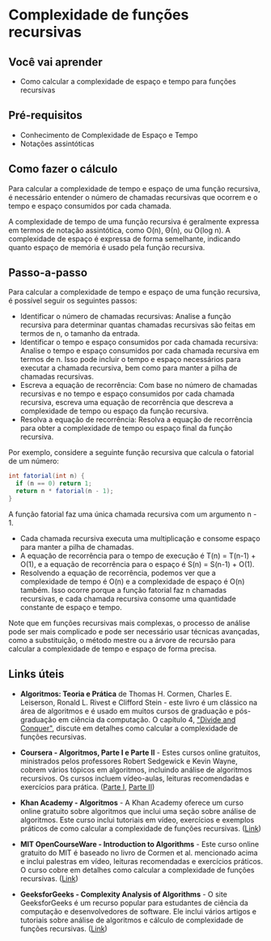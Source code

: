 # Complexidade de funções recursivas

## Você vai aprender

- Como calcular a complexidade de espaço e tempo para funções 
recursivas

## Pré-requisitos

- Conhecimento de Complexidade de Espaço e Tempo
- Notações assintóticas

## Como fazer o cálculo

Para calcular a complexidade de tempo e espaço de uma função recursiva, é necessário entender o número de chamadas recursivas que 
ocorrem e o tempo e espaço consumidos por cada chamada.

A complexidade de tempo de uma função recursiva é geralmente expressa em termos de notação assintótica, como O(n), Θ(n), ou O(log n). A complexidade 
de espaço é expressa de forma semelhante, indicando quanto espaço de memória é usado pela função recursiva.

## Passo-a-passo

Para calcular a complexidade de tempo e espaço de uma função recursiva, é possível seguir os seguintes passos:

 - Identificar o número de chamadas recursivas: Analise a função recursiva para determinar quantas chamadas recursivas são 
feitas em termos de n, o tamanho da entrada.
 - Identificar o tempo e espaço consumidos por cada chamada recursiva: Analise o tempo e espaço consumidos por cada chamada 
recursiva em termos de n. Isso pode incluir o tempo e espaço necessários para executar a chamada recursiva, bem como para 
manter a pilha de chamadas recursivas.
 - Escreva a equação de recorrência: Com base no número de chamadas recursivas e no tempo e espaço consumidos por cada chamada 
recursiva, escreva uma equação de recorrência que descreva a complexidade de tempo ou espaço da função recursiva.
 - Resolva a equação de recorrência: Resolva a equação de recorrência para obter a complexidade de tempo ou espaço final da 
função recursiva.

Por exemplo, considere a seguinte função recursiva que calcula o fatorial de um número:

```java
int fatorial(int n) {
  if (n == 0) return 1;
  return n * fatorial(n - 1);
}
``` 

A função fatorial faz uma única chamada recursiva com um argumento n - 1.

 - Cada chamada recursiva executa uma multiplicação e consome espaço para manter a pilha de chamadas.
 - A equação de recorrência para o tempo de execução é T(n) = T(n-1) + O(1), e a equação de recorrência 
 para o espaço é S(n) = S(n-1) + O(1).
 - Resolvendo a equação de recorrência, podemos ver que a complexidade de tempo é O(n) e a complexidade 
 de espaço é O(n) também. Isso ocorre porque a função fatorial faz n chamadas recursivas, e cada chamada recursiva consome uma quantidade constante de espaço e tempo.

Note que em funções recursivas mais complexas, o processo de análise pode ser mais complicado e pode ser necessário usar 
técnicas avançadas, como a substituição, o método mestre ou a árvore de recursão para calcular a complexidade de tempo e 
espaço de forma precisa.

## Links úteis

- **Algoritmos: Teoria e Prática** de Thomas H. Cormen, Charles E. Leiserson, Ronald L. Rivest e Clifford Stein - este livro é um clássico na área de algoritmos e é usado em muitos cursos de graduação e pós-graduação em ciência da computação. O capítulo 4, ["Divide and Conquer"](https://mitpress.mit.edu/books/introduction-algorithms-third-edition), discute em detalhes como calcular a complexidade de funções recursivas.

- **Coursera - Algoritmos, Parte I e Parte II** - Estes cursos online gratuitos, ministrados pelos professores Robert Sedgewick e Kevin Wayne, cobrem vários tópicos em algoritmos, incluindo análise de algoritmos recursivos. Os cursos incluem vídeo-aulas, leituras recomendadas e exercícios para prática. ([Parte I](https://www.coursera.org/learn/algorithms-part1), [Parte II](https://www.coursera.org/learn/algorithms-part2))

- **Khan Academy - Algoritmos** - A Khan Academy oferece um curso online gratuito sobre algoritmos que inclui uma seção sobre análise de algoritmos. Este curso inclui tutoriais em vídeo, exercícios e exemplos práticos de como calcular a complexidade de funções recursivas. ([Link](https://www.khanacademy.org/computing/computer-science/algorithms))

- **MIT OpenCourseWare - Introduction to Algorithms** - Este curso online gratuito do MIT é baseado no livro de Cormen et al. mencionado acima e inclui palestras em vídeo, leituras recomendadas e exercícios práticos. O curso cobre em detalhes como calcular a complexidade de funções recursivas. ([Link](https://ocw.mit.edu/courses/electrical-engineering-and-computer-science/6-006-introduction-to-algorithms-fall-2011/))

- **GeeksforGeeks - Complexity Analysis of Algorithms** - O site GeeksforGeeks é um recurso popular para estudantes de ciência da computação e desenvolvedores de software. Ele inclui vários artigos e tutoriais sobre análise de algoritmos e cálculo de complexidade de funções recursivas. ([Link](https://www.geeksforgeeks.org/analysis-of-algorithms-set-4-analysis-of-loops/))
